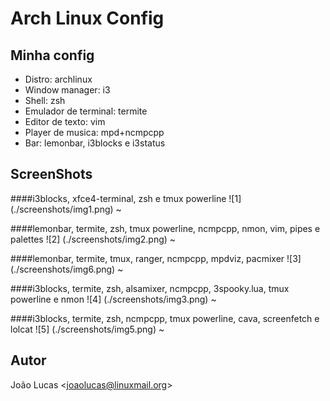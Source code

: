# Arch Linux Config

## Minha config
* Distro: archlinux
* Window manager: i3
* Shell: zsh
* Emulador de terminal: termite
* Editor de texto: vim
* Player de musica: mpd+ncmpcpp
* Bar: lemonbar, i3blocks e i3status

## ScreenShots	

####i3blocks, xfce4-terminal, zsh e tmux powerline 
![1] (./screenshots/img1.png)
~

####lemonbar, termite, zsh, tmux powerline, ncmpcpp, nmon, vim, pipes e palettes 
![2] (./screenshots/img2.png)
~

####lemonbar, termite, tmux, ranger, ncmpcpp, mpdviz, pacmixer
![3] (./screenshots/img6.png)
~

####i3blocks, termite, zsh, alsamixer, ncmpcpp, 3spooky.lua, tmux powerline e nmon 
![4] (./screenshots/img3.png)
~

####i3blocks, termite, zsh, ncmpcpp, tmux powerline, cava, screenfetch e lolcat
![5] (./screenshots/img5.png)
~

## Autor
João Lucas <<joaolucas@linuxmail.org>>
